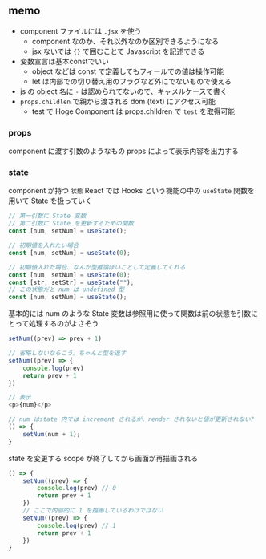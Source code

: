## memo

- component ファイルには `.jsx` を使う
  - component なのか、それ以外なのか区別できるようになる
  - jsx ないでは `{}` で囲むことで Javascript を記述できる
- 変数宣言は基本constでいい
  - object などは const で定義してもフィールでの値は操作可能
  - let は内部での切り替え用のフラグなど外にでないもので使える
- js の object 名に `-` は認められてないので、キャメルケースで書く
- `props.childlen` で親から渡される dom (text) にアクセス可能
  - <Hoge>test</Hoge> で Hoge Component は props.children で `test` を取得可能


### props 

component に渡す引数のようなもの
props によって表示内容を出力する


### state

component が持つ `状態`
React では Hooks という機能の中の `useState` 関数を用いて State を扱っていく

```javascript
// 第一引数に State 変数
// 第二引数に State を更新するための関数
const [num, setNum] = useState();

// 初期値を入れたい場合
const [num, setNum] = useState(0);

// 初期値入れた場合、なんか型推論ぽいことして定義してくれる
const [num, setNum] = useState(0);
const [str, setStr] = useState("");
// この状態だと num は undefined 型
const [num, setNum] = useState();
```

基本的には num のような State 変数は参照用に使って関数は前の状態を引数にとって処理するのがよさそう

```javascript
setNum((prev) => prev + 1)

// 省略しないならこう。ちゃんと型を返す
setNum((prev) => {
    console.log(prev)
    return prev + 1
})

// 表示
<p>{num}</p>
```

```javascript
// num はstate 内では increment されるが、render されないと値が更新されない?
() => {
    setNum(num + 1);
}
```

state を変更する scope が終了してから画面が再描画される

```javascript
() => {
    setNum((prev) => {
        console.log(prev) // 0
        return prev + 1
    })
    // ここで内部的に 1 を描画しているわけではない
    setNum((prev) => {
        console.log(prev) // 1
        return prev + 1
    })
}
```